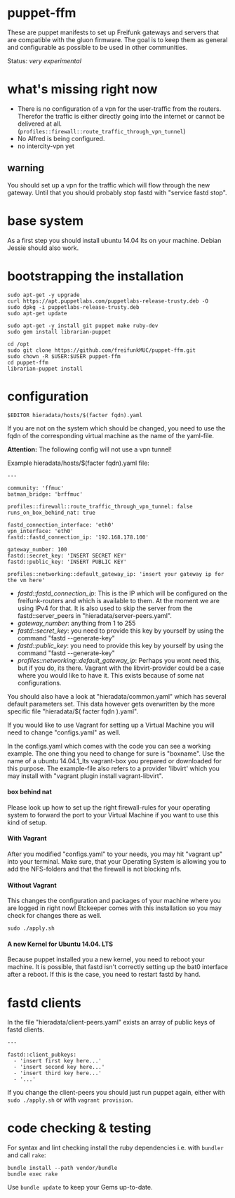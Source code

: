 # puppet-ffm

These are puppet manifests to set up Freifunk gateways and servers that are
compatible with the gluon firmware. The goal is to keep them as general and
configurable as possible to be used in other communities.

Status: *very experimental*

# what's missing right now
- There is no configuration of a vpn for the user-traffic from the routers.
  Therefor the traffic is either directly going into the internet or cannot
  be delivered at all.
  (`profiles::firewall::route_traffic_through_vpn_tunnel`)
- No Alfred is being configured.
- no intercity-vpn yet

## warning
You should set up a vpn for the traffic which will flow through the
new gateway.
Until that you should probably stop fastd with "service fastd stop".

# base system

As a first step you should install ubuntu 14.04 lts on your machine.
Debian Jessie should also work.


# bootstrapping the installation
```
sudo apt-get -y upgrade
curl https://apt.puppetlabs.com/puppetlabs-release-trusty.deb -O
sudo dpkg -i puppetlabs-release-trusty.deb
sudo apt-get update

sudo apt-get -y install git puppet make ruby-dev
sudo gem install librarian-puppet

cd /opt
sudo git clone https://github.com/freifunkMUC/puppet-ffm.git
sudo chown -R $USER:$USER puppet-ffm
cd puppet-ffm
librarian-puppet install
```

# configuration
```
$EDITOR hieradata/hosts/$(facter fqdn).yaml
```

If you are not on the system which should be changed, you need to
use the fqdn of the corresponding virtual machine as the name of
the yaml-file.

**Attention:** The following config will not use a vpn tunnel!

Example hieradata/hosts/$(facter fqdn).yaml file:
```
---

community: 'ffmuc'
batman_bridge: 'brffmuc'

profiles::firewall::route_traffic_through_vpn_tunnel: false
runs_on_box_behind_nat: true

fastd_connection_interface: 'eth0'
vpn_interface: 'eth0'
fastd::fastd_connection_ip: '192.168.178.100'

gateway_number: 100
fastd::secret_key: 'INSERT SECRET KEY'
fastd::public_key: 'INSERT PUBLIC KEY'

profiles::networking::default_gateway_ip: 'insert your gateway ip for the vm here'

```

- *fastd::fastd_connection_ip*:
  This is the IP which will be configured on the freifunk-routers and
  which is available to them. At the moment we are using IPv4 for that.
  It is also used to skip the server from the fastd::server_peers
  in "hieradata/server-peers.yaml".
- *gateway_number*: anything from 1 to 255
- *fastd::secret_key*: you need to provide this key by yourself by using
  the command "fastd --generate-key"
- *fastd::public_key*: you need to provide this key by yourself by using
  the command "fastd --generate-key"
- *profiles::networking::default_gateway_ip*:
  Perhaps you wont need this, but if you do, its there.
  Vagrant with the libvirt-provider could be a case where you would
  like to have it. This exists because of some nat configurations.


You should also have a look at "hieradata/common.yaml" which has
several default parameters set. This data however gets overwritten
by the more specific file "hieradata/$( facter fqdn ).yaml".

If you would like to use Vagrant for setting up a Virtual Machine
you will need to change "configs.yaml" as well.

In the configs.yaml which comes with the code you can see a working
example. The one thing you need to change for sure is "boxname".
Use the name of a ubuntu 14.04.1_lts vagrant-box you prepared or
downloaded for this purpose.
The example-file also refers to a provider 'libvirt' which you may
install with "vagrant plugin install vagrant-libvirt".


#### box behind nat
Please look up how to set up the right firewall-rules for your operating
system to forward the port to your Virtual Machine if you want to use this
kind of setup.


#### With Vagrant
After you modified "configs.yaml" to your needs, you may hit "vagrant up"
into your terminal.
Make sure, that your Operating System is allowing you to add the NFS-folders
and that the firewall is not blocking nfs.


#### Without Vagrant
This changes the configuration and packages of your machine where you
are logged in right now!
Etckeeper comes with this installation so you may check for changes there as well.

```
sudo ./apply.sh
```

#### A new Kernel for Ubuntu 14.04. LTS
Because puppet installed you a new kernel, you need to reboot your machine.
It is possible, that fastd isn't correctly setting up the bat0 interface after
a reboot. If this is the case, you need to restart fastd by hand.


# fastd clients
In the file "hieradata/client-peers.yaml" exists an array of public keys of
fastd clients.

```
---

fastd::client_pubkeys:
  - 'insert first key here...'
  - 'insert second key here...'
  - 'insert third key here...'
  - '...'
```

If you change the client-peers you should just run puppet again, either with
`sudo ./apply.sh` or with `vagrant provision`.

# code checking & testing

For syntax and lint checking install the ruby dependencies i.e. with `bundler`
and call `rake`:

```
bundle install --path vendor/bundle
bundle exec rake
```

Use `bundle update` to keep your Gems up-to-date.

